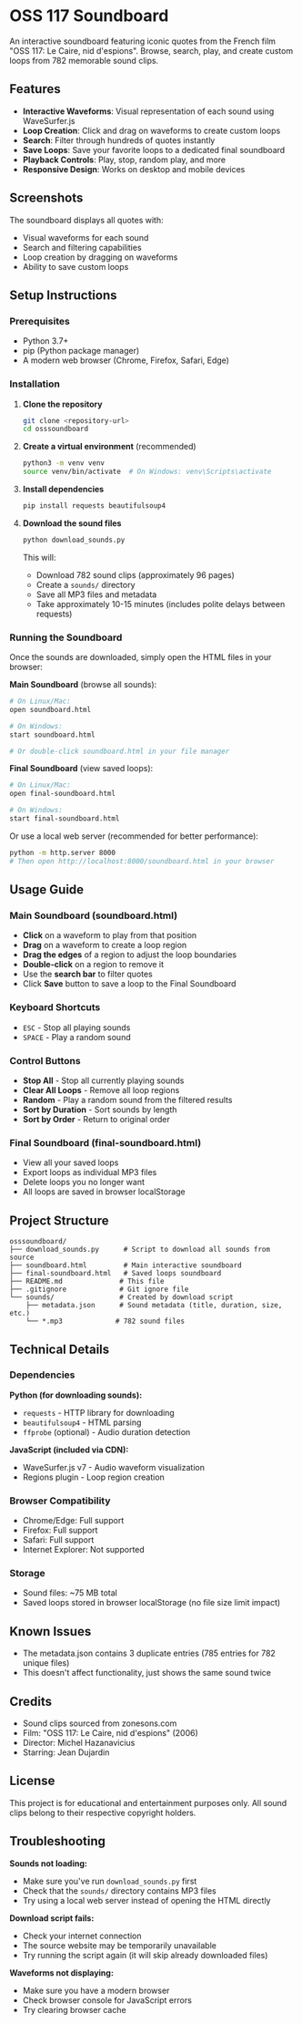 # OSS 117 Soundboard

An interactive soundboard featuring iconic quotes from the French film "OSS 117: Le Caire, nid d'espions". Browse, search, play, and create custom loops from 782 memorable sound clips.

## Features

- **Interactive Waveforms**: Visual representation of each sound using WaveSurfer.js
- **Loop Creation**: Click and drag on waveforms to create custom loops
- **Search**: Filter through hundreds of quotes instantly
- **Save Loops**: Save your favorite loops to a dedicated final soundboard
- **Playback Controls**: Play, stop, random play, and more
- **Responsive Design**: Works on desktop and mobile devices

## Screenshots

The soundboard displays all quotes with:
- Visual waveforms for each sound
- Search and filtering capabilities
- Loop creation by dragging on waveforms
- Ability to save custom loops

## Setup Instructions

### Prerequisites

- Python 3.7+
- pip (Python package manager)
- A modern web browser (Chrome, Firefox, Safari, Edge)

### Installation

1. **Clone the repository**
   ```bash
   git clone <repository-url>
   cd osssoundboard
   ```

2. **Create a virtual environment** (recommended)
   ```bash
   python3 -m venv venv
   source venv/bin/activate  # On Windows: venv\Scripts\activate
   ```

3. **Install dependencies**
   ```bash
   pip install requests beautifulsoup4
   ```

4. **Download the sound files**
   ```bash
   python download_sounds.py
   ```

   This will:
   - Download 782 sound clips (approximately 96 pages)
   - Create a `sounds/` directory
   - Save all MP3 files and metadata
   - Take approximately 10-15 minutes (includes polite delays between requests)

### Running the Soundboard

Once the sounds are downloaded, simply open the HTML files in your browser:

**Main Soundboard** (browse all sounds):
```bash
# On Linux/Mac:
open soundboard.html

# On Windows:
start soundboard.html

# Or double-click soundboard.html in your file manager
```

**Final Soundboard** (view saved loops):
```bash
# On Linux/Mac:
open final-soundboard.html

# On Windows:
start final-soundboard.html
```

Or use a local web server (recommended for better performance):
```bash
python -m http.server 8000
# Then open http://localhost:8000/soundboard.html in your browser
```

## Usage Guide

### Main Soundboard (soundboard.html)

- **Click** on a waveform to play from that position
- **Drag** on a waveform to create a loop region
- **Drag the edges** of a region to adjust the loop boundaries
- **Double-click** on a region to remove it
- Use the **search bar** to filter quotes
- Click **Save** button to save a loop to the Final Soundboard

### Keyboard Shortcuts

- `ESC` - Stop all playing sounds
- `SPACE` - Play a random sound

### Control Buttons

- **Stop All** - Stop all currently playing sounds
- **Clear All Loops** - Remove all loop regions
- **Random** - Play a random sound from the filtered results
- **Sort by Duration** - Sort sounds by length
- **Sort by Order** - Return to original order

### Final Soundboard (final-soundboard.html)

- View all your saved loops
- Export loops as individual MP3 files
- Delete loops you no longer want
- All loops are saved in browser localStorage

## Project Structure

```
osssoundboard/
├── download_sounds.py      # Script to download all sounds from source
├── soundboard.html         # Main interactive soundboard
├── final-soundboard.html   # Saved loops soundboard
├── README.md              # This file
├── .gitignore             # Git ignore file
└── sounds/                # Created by download script
    ├── metadata.json      # Sound metadata (title, duration, size, etc.)
    └── *.mp3             # 782 sound files
```

## Technical Details

### Dependencies

**Python (for downloading sounds):**
- `requests` - HTTP library for downloading
- `beautifulsoup4` - HTML parsing
- `ffprobe` (optional) - Audio duration detection

**JavaScript (included via CDN):**
- WaveSurfer.js v7 - Audio waveform visualization
- Regions plugin - Loop region creation

### Browser Compatibility

- Chrome/Edge: Full support
- Firefox: Full support
- Safari: Full support
- Internet Explorer: Not supported

### Storage

- Sound files: ~75 MB total
- Saved loops stored in browser localStorage (no file size limit impact)

## Known Issues

- The metadata.json contains 3 duplicate entries (785 entries for 782 unique files)
- This doesn't affect functionality, just shows the same sound twice

## Credits

- Sound clips sourced from zonesons.com
- Film: "OSS 117: Le Caire, nid d'espions" (2006)
- Director: Michel Hazanavicius
- Starring: Jean Dujardin

## License

This project is for educational and entertainment purposes only. All sound clips belong to their respective copyright holders.

## Troubleshooting

**Sounds not loading:**
- Make sure you've run `download_sounds.py` first
- Check that the `sounds/` directory contains MP3 files
- Try using a local web server instead of opening the HTML directly

**Download script fails:**
- Check your internet connection
- The source website may be temporarily unavailable
- Try running the script again (it will skip already downloaded files)

**Waveforms not displaying:**
- Make sure you have a modern browser
- Check browser console for JavaScript errors
- Try clearing browser cache
